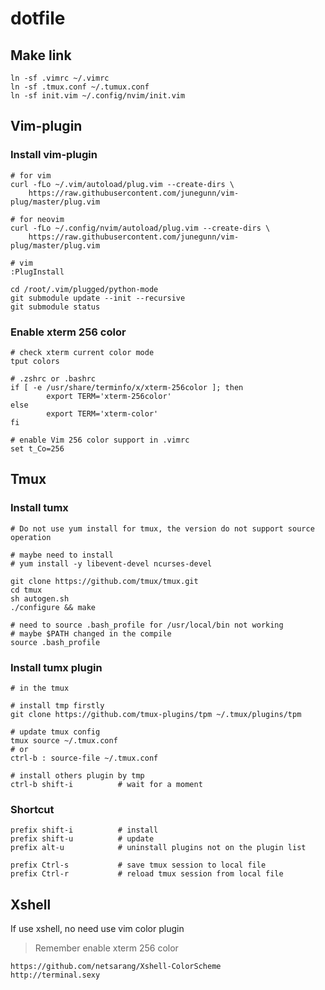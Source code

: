 # dotfile

## Make link 
```
ln -sf .vimrc ~/.vimrc
ln -sf .tmux.conf ~/.tumux.conf
ln -sf init.vim ~/.config/nvim/init.vim
```

## Vim-plugin
### Install vim-plugin
```
# for vim
curl -fLo ~/.vim/autoload/plug.vim --create-dirs \
    https://raw.githubusercontent.com/junegunn/vim-plug/master/plug.vim

# for neovim
curl -fLo ~/.config/nvim/autoload/plug.vim --create-dirs \
    https://raw.githubusercontent.com/junegunn/vim-plug/master/plug.vim

# vim
:PlugInstall

cd /root/.vim/plugged/python-mode
git submodule update --init --recursive
git submodule status
```

### Enable xterm 256 color
```
# check xterm current color mode
tput colors

# .zshrc or .bashrc
if [ -e /usr/share/terminfo/x/xterm-256color ]; then
        export TERM='xterm-256color'
else
        export TERM='xterm-color'
fi

# enable Vim 256 color support in .vimrc
set t_Co=256
```

## Tmux

### Install tumx
```
# Do not use yum install for tmux, the version do not support source operation

# maybe need to install
# yum install -y libevent-devel ncurses-devel

git clone https://github.com/tmux/tmux.git
cd tmux
sh autogen.sh
./configure && make

# need to source .bash_profile for /usr/local/bin not working
# maybe $PATH changed in the compile
source .bash_profile
```

### Install tumx plugin
```
# in the tmux

# install tmp firstly
git clone https://github.com/tmux-plugins/tpm ~/.tmux/plugins/tpm

# update tmux config
tmux source ~/.tmux.conf
# or
ctrl-b : source-file ~/.tmux.conf

# install others plugin by tmp
ctrl-b shift-i          # wait for a moment
```

### Shortcut
```
prefix shift-i          # install
prefix shift-u          # update
prefix alt-u            # uninstall plugins not on the plugin list

prefix Ctrl-s           # save tmux session to local file
prefix Ctrl-r           # reload tmux session from local file

```

## Xshell
If use xshell, no need use vim color plugin
>Remember enable xterm 256 color
```
https://github.com/netsarang/Xshell-ColorScheme
http://terminal.sexy
```
